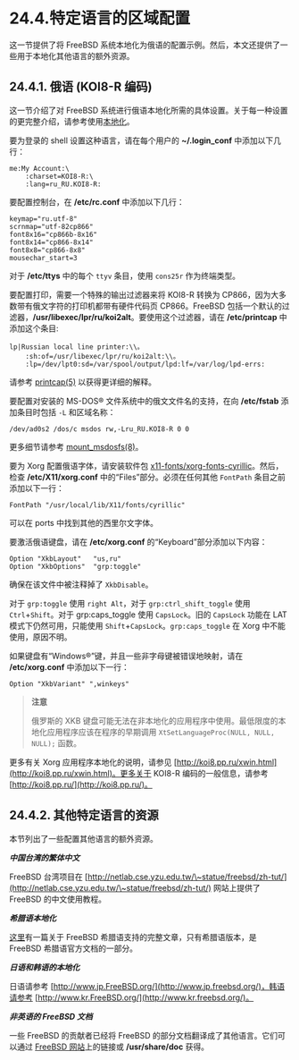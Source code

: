 # 24.4.特定语言的区域配置

这一节提供了将 FreeBSD 系统本地化为俄语的配置示例。然后，本文还提供了一些用于本地化其他语言的额外资源。

## 24.4.1. 俄语 (KOI8-R 编码)

这一节介绍了对 FreeBSD 系统进行俄语本地化所需的具体设置。关于每一种设置的更完整介绍，请参考使用[本地化](https://docs.freebsd.org/en/books/handbook/book/#using-localization)。

要为登录的 shell 设置这种语言，请在每个用户的 **\~/.login\_conf** 中添加以下几行：

```
me:My Account:\
	:charset=KOI8-R:\
	:lang=ru_RU.KOI8-R:
```

要配置控制台，在 **/etc/rc.conf** 中添加以下几行：

```
keymap="ru.utf-8"
scrnmap="utf-82cp866"
font8x16="cp866b-8x16"
font8x14="cp866-8x14"
font8x8="cp866-8x8"
mousechar_start=3
```

对于 **/etc/ttys** 中的每个 `ttyv` 条目，使用 `cons25r` 作为终端类型。

要配置打印，需要一个特殊的输出过滤器来将 KOI8-R 转换为 CP866，因为大多数带有俄文字符的打印机都带有硬件代码页 CP866。FreeBSD 包括一个默认的过滤器，**/usr/libexec/lpr/ru/koi2alt**。要使用这个过滤器，请在 **/etc/printcap** 中添加这个条目:

```
lp|Russian local line printer:\\。
	:sh:of=/usr/libexec/lpr/ru/koi2alt:\\。
	:lp=/dev/lpt0:sd=/var/spool/output/lpd:lf=/var/log/lpd-errs:
```

请参考 [printcap(5)](https://www.freebsd.org/cgi/man.cgi?query=printcap\&sektion=5\&format=html) 以获得更详细的解释。

要配置对安装的 MS-DOS® 文件系统中的俄文文件名的支持，在向 **/etc/fstab** 添加条目时包括 `-L` 和区域名称：

```
/dev/ad0s2 /dos/c msdos rw,-Lru_RU.KOI8-R 0 0
```

更多细节请参考 [mount\_msdosfs(8)](https://www.freebsd.org/cgi/man.cgi?query=mount\_msdosfs\&sektion=8\&format=html)。

要为 Xorg 配置俄语字体，请安装软件包 [x11-fonts/xorg-fonts-cyrillic](https://cgit.freebsd.org/ports/tree/x11-fonts/xorg-fonts-cyrillic/pkg-descr)。然后，检查 **/etc/X11/xorg.conf** 中的“Files”部分。必须在任何其他 `FontPath` 条目之前添加以下一行：

```
FontPath "/usr/local/lib/X11/fonts/cyrillic"
```

可以在 ports 中找到其他的西里尔文字体。

要激活俄语键盘，请在 **/etc/xorg.conf** 的“Keyboard”部分添加以下内容：

```
Option "XkbLayout"   "us,ru"
Option "XkbOptions"  "grp:toggle"
```

确保在该文件中被注释掉了 `XkbDisable`。

对于 `grp:toggle` 使用 `right Alt`，对于 `grp:ctrl_shift_toggle` 使用 `Ctrl`+`Shift`。对于 grp:caps\_toggle 使用 `CapsLock`。旧的 `CapsLock` 功能在 LAT 模式下仍然可用，只能使用 `Shift`+`CapsLock`。`grp:caps_toggle` 在 Xorg 中不能使用，原因不明。

如果键盘有“Windows®”键，并且一些非字母键被错误地映射，请在 **/etc/xorg.conf** 中添加以下一行：

```
Option "XkbVariant" ",winkeys"
```

> **注意**
>
> 俄罗斯的 XKB 键盘可能无法在非本地化的应用程序中使用。最低限度的本地化应用程序应该在程序的早期调用 `XtSetLanguageProc(NULL, NULL, NULL);` 函数。

更多有关 Xorg 应用程序本地化的说明，请参见 [http://koi8.pp.ru/xwin.html](http://koi8.pp.ru/xwin.html)。更多关于 KOI8-R 编码的一般信息，请参考 [http://koi8.pp.ru/](http://koi8.pp.ru/)。

## 24.4.2. 其他特定语言的资源

本节列出了一些配置其他语言的额外资源。

_**中国台湾的繁体中文**_

FreeBSD 台湾项目在 [http://netlab.cse.yzu.edu.tw/\~statue/freebsd/zh-tut/](http://netlab.cse.yzu.edu.tw/\~statue/freebsd/zh-tut/) 网站上提供了 FreeBSD 的中文使用教程。

_**希腊语本地化**_

[这里](https://www.freebsd.org/doc/gr/articles/greek-language-support/)有一篇关于 FreeBSD 希腊语支持的完整文章，只有希腊语版本，是 FreeBSD 希腊语官方文档的一部分。

_**日语和韩语的本地化**_

日语请参考 [http://www.jp.FreeBSD.org/](http://www.jp.freebsd.org/)，韩语请参考 [http://www.kr.FreeBSD.org/](http://www.kr.freebsd.org/)。

_**非英语的 FreeBSD 文档**_

一些 FreeBSD 的贡献者已经将 FreeBSD 的部分文档翻译成了其他语言。它们可以通过 [FreeBSD 网站](https://www.freebsd.org/)上的链接或 **/usr/share/doc** 获得。
